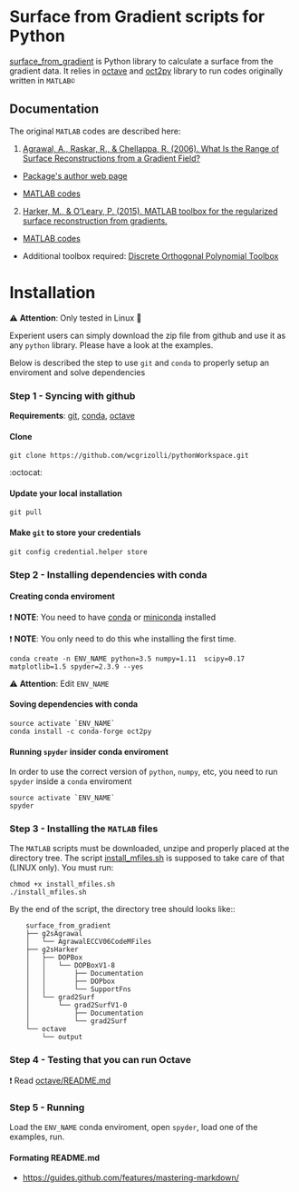 

# Surface from Gradient scripts for Python

[surface_from_gradient] is Python library to calculate a surface from the
gradient data. It relies in [octave] and [oct2py] library to run codes
originally written in `MATLAB©`

## Documentation

The original `MATLAB` codes are described here:

1) [Agrawal, A., Raskar, R., & Chellappa, R. (2006). What Is the Range of Surface Reconstructions from a Gradient Field?](https://doi.org/10.1007/11744023_45)

- [Package's author web page](http://www.cs.cmu.edu/~ILIM/projects/IM/aagrawal/)

- [MATLAB codes](http://www.cs.cmu.edu/~ILIM/projects/IM/aagrawal/eccv06/RangeofSurfaceReconstructions.html)

2) [Harker, M., & O’Leary, P. (2015). MATLAB toolbox for the regularized surface reconstruction from gradients.](https://doi.org/10.1117/12.2182827)

- [MATLAB codes](https://www.mathworks.com/matlabcentral/fileexchange/43149-surface-reconstruction-from-gradient-fieldsgrad2surf-version-1-0?s_tid=prof_contriblnk)

- Additional toolbox required: [Discrete Orthogonal Polynomial Toolbox](http://docutils.sourceforge.net/docs/user/rst/quickref.html)


# Installation

:warning: **Attention**: Only tested in Linux :penguin:

Experient users can simply download the zip file from github and use it as any `python` library. Please have a look at the examples.

Below is described the step to use `git` and `conda` to properly setup an enviroment and solve dependencies

### Step 1 - Syncing with github


**Requirements**: [git], [conda], [octave]


#### Clone

```shell
git clone https://github.com/wcgrizolli/pythonWorkspace.git
```
 
:octocat:

#### Update your local installation


```shell
git pull
```

#### Make `git` to store your credentials


```shell
git config credential.helper store
```



### Step 2 - Installing dependencies with conda



#### Creating conda enviroment


:exclamation: **NOTE**: You need to have [conda] or [miniconda] installed

:exclamation: **NOTE**: You only need to do this whe installing the first time.

```shell
conda create -n ENV_NAME python=3.5 numpy=1.11  scipy=0.17 matplotlib=1.5 spyder=2.3.9 --yes
```

:warning: **Attention**: Edit ``ENV_NAME``


#### Soving dependencies with conda



```shell
source activate `ENV_NAME`
conda install -c conda-forge oct2py
```

#### Running `spyder` insider conda enviroment

In order to use the correct version of `python`, `numpy`, etc, you need to run `spyder` inside a `conda` enviroment


```shell
source activate `ENV_NAME`
spyder
```

### Step 3 - Installing the `MATLAB` files


The `MATLAB` scripts must be downloaded, unzipe and properly
placed at the directory tree. The script [install_mfiles.sh](install_mfiles.sh)
is supposed to take care of that (LINUX only). You must run:


```shell
chmod +x install_mfiles.sh
./install_mfiles.sh
```



By the end of the script, the directory tree should looks like::


```
	surface_from_gradient
	├── g2sAgrawal
	│   └── AgrawalECCV06CodeMFiles
	├── g2sHarker
	│   ├── DOPBox
	│   │   └── DOPBoxV1-8
	│   │       ├── Documentation
	│   │       ├── DOPbox
	│   │       └── SupportFns
	│   └── grad2Surf
	│       └── grad2SurfV1-0
	│           ├── Documentation
	│           └── grad2Surf
	└── octave
		└── output

```


### Step 4 - Testing that you can run Octave


:exclamation: Read [octave/README.md](octave/README.md) 


### Step 5 - Running

Load the `ENV_NAME` conda enviroment, open `spyder`, load one of the examples, run.

#### Formating README.md


* https://guides.github.com/features/mastering-markdown/





[surface_from_gradient]: https://gitlab.com/wcgrizolli/surface_from_gradient "surface_from_gradient"
[octave]: https://www.gnu.org/software/octave/ "GNU Octave"
[oct2py]: http://blink1073.github.io/oct2py/ "oct2py"
[conda]: https://conda.io/docs/index.html "conda"
[git]: https://git-scm.com "git"
[miniconda]: https://conda.io/miniconda.html "miniconda"
